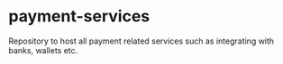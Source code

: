 # payment-services
Repository to host all payment related services such as integrating with banks, wallets etc.

